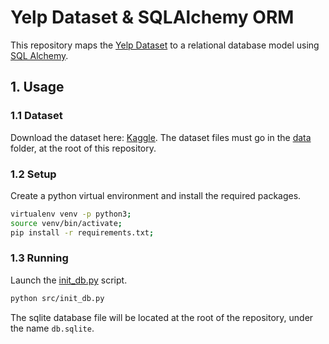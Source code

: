 # Yelp Dataset & SQLAlchemy ORM

This repository maps the [Yelp Dataset](https://www.yelp.com/dataset) to a
relational database model using [SQL Alchemy](https://www.sqlalchemy.org/).

## 1. Usage

### 1.1 Dataset

Download the dataset here: [Kaggle](https://www.kaggle.com/yelp-dataset/yelp-dataset).
The dataset files must go in the [data](./data) folder, at the root of
this repository.

### 1.2 Setup

Create a python virtual environment and install the required packages.

``` bash
virtualenv venv -p python3;
source venv/bin/activate;
pip install -r requirements.txt;
```

### 1.3 Running

Launch the [init_db.py](./src/init_db.py) script.

``` bash
python src/init_db.py
```

The sqlite database file will be located at the root of the repository,
under the name `db.sqlite`.
